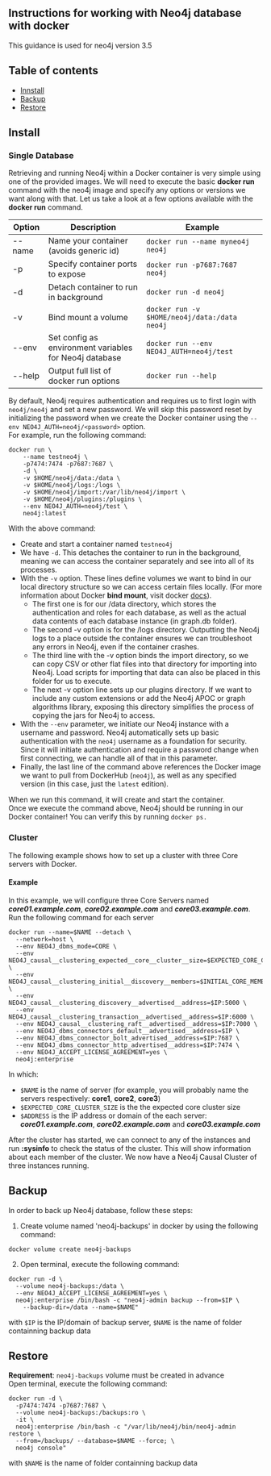 ## Instructions for working with Neo4j database with docker
This guidance is used for neo4j version 3.5

## Table of contents
* [Innstall](#install)
* [Backup](#backup)
* [Restore](#restore)

## Install
### Single Database
Retrieving and running Neo4j within a Docker container is very simple using one of the provided images. We will need to execute the basic **docker run** command with the neo4j image and specify any options or versions we want along with that. Let us take a look at a few options available with the **docker run** command.

| Option | Description | Example |
| --- | --- | --- |
| --name | Name your container (avoids generic id) | `docker run --name myneo4j neo4j` |
| -p | Specify container ports to expose | `docker run -p7687:7687 neo4j` |
| -d | Detach container to run in background | `docker run -d neo4j` |
| -v | Bind mount a volume | `docker run -v $HOME/neo4j/data:/data neo4j` |
| --env | Set config as environment variables for Neo4j database | `docker run --env NEO4J_AUTH=neo4j/test` |
| --help | Output full list of docker run options | `docker run --help` |

By default, Neo4j requires authentication and requires us to first login with `neo4j/neo4j` and set a new password. We will skip this password reset by initializing the password when we create the Docker container using the `--env NEO4J_AUTH=neo4j/<password>` option.<br>
For example, run the following command:
```
docker run \
    --name testneo4j \
    -p7474:7474 -p7687:7687 \
    -d \
    -v $HOME/neo4j/data:/data \
    -v $HOME/neo4j/logs:/logs \
    -v $HOME/neo4j/import:/var/lib/neo4j/import \
    -v $HOME/neo4j/plugins:/plugins \
    --env NEO4J_AUTH=neo4j/test \
    neo4j:latest
```
With the above command:
* Create and start a container named `testneo4j`
* We have `-d`. This detaches the container to run in the background, meaning we can access the container separately and see into all of its processes.
* With the `-v` option. These lines define volumes we want to bind in our local directory structure so we can access certain files locally. (For more information about Docker **bind mount**, visit docker [docs](https://docs.docker.com/storage/bind-mounts/)).
  - The first one is for our /data directory, which stores the authentication and roles for each database, as well as the actual data contents of each database instance (in graph.db folder).
  - The second -v option is for the /logs directory. Outputting the Neo4j logs to a place outside the container ensures we can troubleshoot any errors in Neo4j, even if the container crashes.
  - The third line with the -v option binds the import directory, so we can copy CSV or other flat files into that directory for importing into Neo4j. Load scripts for importing that data can also be placed in this folder for us to execute.
  - The next -v option line sets up our plugins directory. If we want to include any custom extensions or add the Neo4j APOC or graph algorithms library, exposing this directory simplifies the process of copying the jars for Neo4j to access.
* With the `--env` parameter, we initiate our Neo4j instance with a username and password. Neo4j automatically sets up basic authentication with the `neo4j` username as a foundation for security. Since it will initiate authentication and require a password change when first connecting, we can handle all of that in this parameter.
* Finally, the last line of the command above references the Docker image we want to pull from DockerHub (`neo4j`), as well as any specified version (in this case, just the `latest` edition).

When we run this command, it will create and start the container.<br>
Once we execute the command above, Neo4j should be running in our Docker container! You can verify this by running `docker ps.`

### Cluster
The following example shows how to set up a cluster with three Core servers with Docker.<br>

#### Example
In this example, we will configure three Core Servers named ***core01.example.com***, ***core02.example.com*** and ***core03.example.com***.<br>
Run the following command for each server
```
docker run --name=$NAME --detach \
  --network=host \
  --env NEO4J_dbms_mode=CORE \
  --env NEO4J_causal__clustering_expected__core__cluster__size=$EXPECTED_CORE_CLUSTER_SIZE \
  --env NEO4J_causal__clustering_initial__discovery__members=$INITIAL_CORE_MEMBERS \
  --env NEO4J_causal__clustering_discovery__advertised__address=$IP:5000 \
  --env NEO4J_causal__clustering_transaction__advertised__address=$IP:6000 \
  --env NEO4J_causal__clustering_raft__advertised__address=$IP:7000 \
  --env NEO4J_dbms_connectors_default__advertised__address=$IP \
  --env NEO4J_dbms_connector_bolt_advertised__address=$IP:7687 \
  --env NEO4J_dbms_connector_http_advertised__address=$IP:7474 \
  --env NEO4J_ACCEPT_LICENSE_AGREEMENT=yes \
  neo4j:enterprise
```
In which:
* `$NAME` is the name of server (for example, you will probably name the servers respectively: **core1**, **core2**, **core3**)
* `$EXPECTED_CORE_CLUSTER_SIZE` is the the expected core cluster size
* `$ADDRESS` is the IP address or domain of the each server: ***core01.example.com***, ***core02.example.com*** and ***core03.example.com***

After the cluster has started, we can connect to any of the instances and run **:sysinfo** to check the status of the cluster. This will show information about each member of the cluster. We now have a Neo4j Causal Cluster of three instances running.

## Backup
In order to back up Neo4j database, follow these steps:
1. Create volume named 'neo4j-backups' in docker by using the following command:
```
docker volume create neo4j-backups
```
2. Open terminal, execute the following command:
```
docker run -d \
  --volume neo4j-backups:/data \
  --env NEO4J_ACCEPT_LICENSE_AGREEMENT=yes \
  neo4j:enterprise /bin/bash -c "neo4j-admin backup --from=$IP \
    --backup-dir=/data --name=$NAME"
```
with `$IP` is the IP/domain of backup server, `$NAME` is the name of folder containning backup data

## Restore
**Requirement**: `neo4j-backups` volume must be created in advance<br>
Open terminal, execute the following command:
```
docker run -d \
  -p7474:7474 -p7687:7687 \
  --volume neo4j-backups:/backups:ro \
  -it \
  neo4j:enterprise /bin/bash -c "/var/lib/neo4j/bin/neo4j-admin restore \
  --from=/backups/ --database=$NAME --force; \
  neo4j console"
```
with `$NAME` is the name of folder containning backup data
